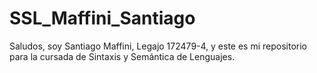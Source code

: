 # SSL_Maffini_Santiago
Saludos, soy Santiago Maffini, Legajo 172479-4, y este es mi repositorio para la cursada de Sintaxis y Semántica de Lenguajes.
